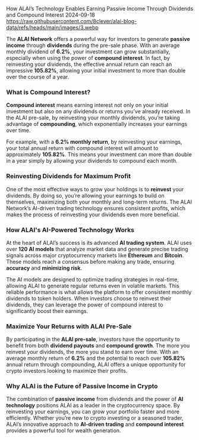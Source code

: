 How ALAI’s Technology Enables Earning Passive Income Through Dividends and Compound Interest
2024-09-18
https://raw.githubusercontent.com/8clever/alai-blog-data/refs/heads/main/images/3.webp

The **ALAI Network** offers a powerful way for investors to generate **passive income** through **dividends** during the pre-sale phase. With an average monthly dividend of **6.2%**, your investment can grow substantially, especially when using the power of **compound interest**. In fact, by reinvesting your dividends, the effective annual return can reach an impressive **105.82%**, allowing your initial investment to more than double over the course of a year.

### What is Compound Interest?

**Compound interest** means earning interest not only on your initial investment but also on any dividends or returns you’ve already received. In the ALAI pre-sale, by reinvesting your monthly dividends, you’re taking advantage of **compounding**, which exponentially increases your earnings over time.

For example, with a **6.2% monthly return**, by reinvesting your earnings, your total annual return with compound interest will amount to approximately **105.82%**. This means your investment can more than double in a year simply by allowing your dividends to compound each month.

### Reinvesting Dividends for Maximum Profit

One of the most effective ways to grow your holdings is to **reinvest** your dividends. By doing so, you’re allowing your earnings to build on themselves, maximizing both your monthly and long-term returns. The ALAI Network’s AI-driven trading technology ensures consistent profits, which makes the process of reinvesting your dividends even more beneficial.

### How ALAI's AI-Powered Technology Works

At the heart of ALAI’s success is its advanced **AI trading system**. ALAI uses over **120 AI models** that analyze market data and generate precise trading signals across major cryptocurrency markets like **Ethereum** and **Bitcoin**. These models reach a consensus before making any trade, ensuring **accuracy** and **minimizing risk**.

The AI models are designed to optimize trading strategies in real-time, allowing ALAI to generate regular returns even in volatile markets. This reliable performance is what allows the platform to offer consistent monthly dividends to token holders. When investors choose to reinvest their dividends, they can leverage the power of compound interest to significantly boost their earnings.

### Maximize Your Returns with ALAI Pre-Sale

By participating in the **ALAI pre-sale**, investors have the opportunity to benefit from both **dividend payouts** and **compound growth**. The more you reinvest your dividends, the more you stand to earn over time. With an average monthly return of **6.2%** and the potential to reach over **105.82%** annual return through compounding, ALAI offers a unique opportunity for crypto investors looking to maximize their profits.

### Why ALAI is the Future of Passive Income in Crypto

The combination of **passive income** from dividends and the power of **AI technology** positions ALAI as a leader in the cryptocurrency space. By reinvesting your earnings, you can grow your portfolio faster and more efficiently. Whether you’re new to crypto investing or a seasoned trader, ALAI’s innovative approach to **AI-driven trading** and **compound interest** provides a powerful tool for wealth generation.
